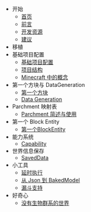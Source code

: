 - 开始
	- [首页](/开始/首页.md)
	- [前言](/开始/前言.md)
	- [开发资源](/开始/开发资源.md)
	- [建议](/开始/建议.md)
- 移植
- 基础项目配置
	- [基础项目配置](/基础项目配置/基础项目配置.md)
	- [项目结构](/基础项目配置/项目结构.md)
	- [Minecraft 中的概念](/基础项目配置/Minecraft中的概念.md)
- 第一个方块与 DataGeneration
	- [第一个方块](第一个方块/第一个方块.md)
	- [Data Generation](第一个方块/DataGeneration.md)
- Parchment 映射表
	- [Parchment 简述与使用](parchment/Parchment.md)
- 第一个 Block Entity
    - [第一个BlockEntity](BlockEntity/第一个BlockEntity.md)
- 能力系统
	- [Capability](capability/Capability.md)
- 世界信息保存
    - [SavedData](savedData/SavedData.md)
- 小工具
	- [延时执行](小工具/延时执行.md)
	- [从 Json 到 BakedModel](小工具/从Json到BakedModel.md)
	- [漏斗支持](小工具/漏斗支持.md)
- 好奇心
    - [没有生物群系的世界](好奇心/没有生物群系的世界.md)